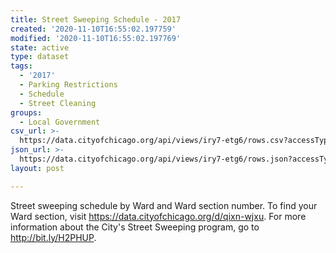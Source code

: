 ```yaml
---
title: Street Sweeping Schedule - 2017
created: '2020-11-10T16:55:02.197759'
modified: '2020-11-10T16:55:02.197769'
state: active
type: dataset
tags:
  - '2017'
  - Parking Restrictions
  - Schedule
  - Street Cleaning
groups:
  - Local Government
csv_url: >-
  https://data.cityofchicago.org/api/views/iry7-etg6/rows.csv?accessType=DOWNLOAD
json_url: >-
  https://data.cityofchicago.org/api/views/iry7-etg6/rows.json?accessType=DOWNLOAD
layout: post

---
```

Street sweeping schedule by Ward and Ward section number. To find your Ward section, visit https://data.cityofchicago.org/d/qixn-wjxu. For more information about the City's Street Sweeping program, go to http://bit.ly/H2PHUP.
